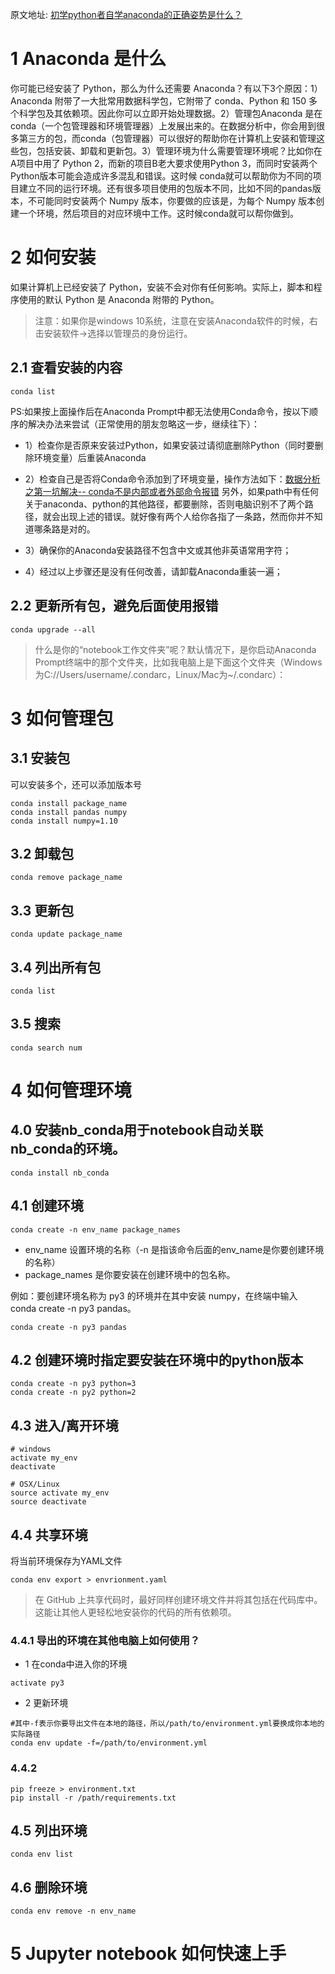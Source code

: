 原文地址: [初学python者自学anaconda的正确姿势是什么？](https://www.zhihu.com/question/58033789)

# 1 Anaconda 是什么
你可能已经安装了 Python，那么为什么还需要 Anaconda？有以下3个原因：1）Anaconda 附带了一大批常用数据科学包，它附带了 conda、Python 和 150 多个科学包及其依赖项。因此你可以立即开始处理数据。2）管理包Anaconda 是在 conda（一个包管理器和环境管理器）上发展出来的。在数据分析中，你会用到很多第三方的包，而conda（包管理器）可以很好的帮助你在计算机上安装和管理这些包，包括安装、卸载和更新包。3）管理环境为什么需要管理环境呢？比如你在A项目中用了 Python 2，而新的项目B老大要求使用Python 3，而同时安装两个Python版本可能会造成许多混乱和错误。这时候 conda就可以帮助你为不同的项目建立不同的运行环境。还有很多项目使用的包版本不同，比如不同的pandas版本，不可能同时安装两个 Numpy 版本，你要做的应该是，为每个 Numpy 版本创建一个环境，然后项目的对应环境中工作。这时候conda就可以帮你做到。


# 2 如何安装
如果计算机上已经安装了 Python，安装不会对你有任何影响。实际上，脚本和程序使用的默认 Python 是 Anaconda 附带的 Python。

> 注意：如果你是windows 10系统，注意在安装Anaconda软件的时候，右击安装软件→选择以管理员的身份运行。


## 2.1 查看安装的内容
```
conda list
```
PS:如果按上面操作后在Anaconda Prompt中都无法使用Conda命令，按以下顺序的解决办法来尝试（正常使用的朋友忽略这一步，继续往下）：
* 1）检查你是否原来安装过Python，如果安装过请彻底删除Python（同时要删除环境变量）后重装Anaconda
* 2）检查自己是否将Conda命令添加到了环境变量，操作方法如下：[数据分析之第一坑解决-- conda不是内部或者外部命令报错](https://zhuanlan.zhihu.com/p/32446675)
另外，如果path中有任何关于anaconda、python的其他路径，都要删除，否则电脑识别不了两个路径，就会出现上述的错误。就好像有两个人给你各指了一条路，然而你并不知道哪条路是对的。

* 3）确保你的Anaconda安装路径不包含中文或其他非英语常用字符；

* 4）经过以上步骤还是没有任何改善，请卸载Anaconda重装一遍；

## 2.2 更新所有包，避免后面使用报错
```
conda upgrade --all
```

> 什么是你的“notebook工作文件夹”呢？默认情况下，是你启动Anaconda Prompt终端中的那个文件夹，比如我电脑上是下面这个文件夹（Windows为C://Users/username/.condarc，Linux/Mac为~/.condarc）：


# 3 如何管理包
## 3.1 安装包
可以安装多个，还可以添加版本号
```
conda install package_name
conda install pandas numpy
conda install numpy=1.10
```

## 3.2 卸载包
```
conda remove package_name
```

## 3.3 更新包
```
conda update package_name
```

## 3.4 列出所有包
```
conda list
```

## 3.5 搜索
```
conda search num
```



# 4 如何管理环境

## 4.0 安装nb_conda用于notebook自动关联nb_conda的环境。
```
conda install nb_conda
```
## 4.1 创建环境
```
conda create -n env_name package_names
```
* env_name 设置环境的名称（-n 是指该命令后面的env_name是你要创建环境的名称）
* package_names 是你要安装在创建环境中的包名称。

例如：要创建环境名称为 py3 的环境并在其中安装 numpy，在终端中输入 conda create -n py3 pandas。
```
conda create -n py3 pandas
```

## 4.2 创建环境时指定要安装在环境中的python版本
```
conda create -n py3 python=3 
conda create -n py2 python=2
```

## 4.3 进入/离开环境
```
# windows
activate my_env
deactivate

# OSX/Linux
source activate my_env
source deactivate
```

## 4.4 共享环境
将当前环境保存为YAML文件
```
conda env export > envrionment.yaml
```

> 在 GitHub 上共享代码时，最好同样创建环境文件并将其包括在代码库中。这能让其他人更轻松地安装你的代码的所有依赖项。

### 4.4.1 导出的环境在其他电脑上如何使用？
* 1 在conda中进入你的环境
```
activate py3
```
* 2 更新环境
```
#其中-f表示你要导出文件在本地的路径，所以/path/to/environment.yml要换成你本地的实际路径
conda env update -f=/path/to/environment.yml
```

### 4.4.2 
```
pip freeze > environment.txt
pip install -r /path/requirements.txt
```

## 4.5 列出环境
```
conda env list
```

## 4.6 删除环境
```
conda env remove -n env_name
```

# 5 Jupyter notebook 如何快速上手


